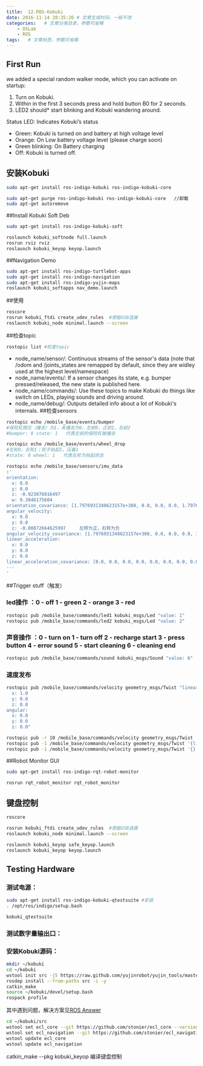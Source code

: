 ```yaml
---
title:  12.ROS-Kobuki
date: 2016-11-14 20:35:26 # 文章生成时间，一般不改
categories:   # 文章分类目录，参数可省略
    - OSLab
    - ROS
tags:   # 文章标签，参数可省略
---
```

## First Run
we added a special random
walker mode, which you can activate on startup:

1. Turn on Kobuki.
2. Within in the first 3 seconds press and hold button B0 for 2 seconds.
3. LED2 should* start blinking and Kobuki wandering around.

<!--more-->
Status LED: Indicates Kobuki’s status

* Green: Kobuki is turned on and battery at high voltage level
* Orange: On Low battery voltage level (please charge soon)
* Green blinking: On Battery charging
* Off: Kobuki is turned off.

## 安装Kobuki
```bash
sudo apt-get install ros-indigo-kobuki ros-indigo-kobuki-core

sudo apt-get purge ros-indigo-kobuki ros-indigo-kobuki-core   //卸载
sudo apt-get autoremove
```
##Install Kobuki Soft Deb
```bash
sudo apt-get install ros-indigo-kobuki-soft

roslaunch kobuki_softnode full.launch
rosrun rviz rviz
roslaunch kobuki_keyop keyop.launch
```
##Navigation Demo
```bash
sudo apt-get install ros-indigo-turtlebot-apps
sudo apt-get install ros-indigo-navigation
sudo apt-get install ros-indigo-yujin-maps
roslaunch kobuki_softapps nav_demo.launch
```
##使用
```bash
roscore
rosrun kobuki_ftdi create_udev_rules  #使能USB连接
roslaunch kobuki_node minimal.launch --screen  
```
##检查topic
```bash
rostopic list #检查topic
```
* node_name/sensor/: Continuous streams of the sensor's data (note that /odom and /joints_states are remapped by default, since they are widley used at the highest level/namespace)
* node_name/events/: If a sensor changes its state, e.g. bumper pressed/released, the new state is published here.
* node_name/commands/: Use these topics to make Kobuki do things like switch on LEDs, playing sounds and driving around.
* node_name/debug/: Outputs detailed info about a lot of Kobuki's internals.
##检查sensors
```bash
rostopic echo /mobile_base/events/bumper
#保险杠按压（撞击）为1，未撞击为0，左前0，正前1，右前2
#bumper: 0 state: 1   代表左前的保险杠被撞击

rostopic echo /mobile_base/events/wheel_drop 
#左轮0，右轮1；轮子抬起1，压着1
#state: 0 wheel: 1   代表左轮为抬起状态

rostopic echo /mobile_base/sensors/imu_data
:'
orientation: 
  x: 0.0
  y: 0.0
  z: -0.923076016497
  w: 0.3846175604
orientation_covariance: [1.7976931348623157e+308, 0.0, 0.0, 0.0, 1.7976931348623157e+308, 0.0, 0.0, 0.0, 0.05]
angular_velocity: 
  x: 0.0
  y: 0.0
  z: -0.00872664625997     左转为正，右转为负
angular_velocity_covariance: [1.7976931348623157e+308, 0.0, 0.0, 0.0, 1.7976931348623157e+308, 0.0, 0.0, 0.0, 0.05]
linear_acceleration: 
  x: 0.0
  y: 0.0
  z: 0.0
linear_acceleration_covariance: [0.0, 0.0, 0.0, 0.0, 0.0, 0.0, 0.0, 0.0, 0.0]
---
'
```

##Trigger stuff（触发）
### led操作 ：0 - off 1 - green 2 - orange 3 - red
```bash
rostopic pub /mobile_base/commands/led1 kobuki_msgs/Led "value: 1"
rostopic pub /mobile_base/commands/led2 kobuki_msgs/Led "value: 2"
```
### 声音操作 ：0 - turn on   1 - turn off   2 - recharge start   3 - press button   4 - error sound   5 - start cleaning   6 - cleaning end
```bash
rostopic pub /mobile_base/commands/sound kobuki_msgs/Sound "value: 6"
```
### 速度发布
```bash
rostopic pub /mobile_base/commands/velocity geometry_msgs/Twist "linear:
  x: 1.0
  y: 0.0
  z: 0.0
angular:
  x: 0.0
  y: 0.0
  z: 0.0"

rostopic pub -r 10 /mobile_base/commands/velocity geometry_msgs/Twist '{linear: {x: 0.2, y: 0, z: 0}, angular: {x: 0, y: 0, z: 0}}'
rostopic pub -1 /mobile_base/commands/velocity geometry_msgs/Twist '{linear: {x: 0.2, y: 0, z: 0}, angular: {x: 0, y: 0, z: 0}}'
rostopic pub -1 /mobile_base/commands/velocity geometry_msgs/Twist '{}'
```
##Robot Monitor GUI
```bash
sudo apt-get install ros-indigo-rqt-robot-monitor

rosrun rqt_robot_monitor rqt_robot_monitor
```
## 键盘控制
```bash
roscore

rosrun kobuki_ftdi create_udev_rules  #使能USB连接
roslaunch kobuki_node minimal.launch --screen  

roslaunch kobuki_keyop safe_keyop.launch
roslaunch kobuki_keyop keyop.launch
```
## Testing Hardware
### 测试电源：
```bash
sudo apt-get install ros-indigo-kobuki-qtestsuite #安装
. /opt/ros/indigo/setup.bash

kobuki_qtestsuite
```
### 测试数字量输出口：

### 安装Kobuki源码：
```bash
mkdir ~/kobuki
cd ~/kobuki
wstool init src -j5 https://raw.github.com/yujinrobot/yujin_tools/master/rosinstalls/indigo/kobuki.rosinstall
rosdep install --from-paths src -i -y
catkin_make
source ~/kobuki/devel/setup.bash
rospack profile
```
其中遇到问题，解决方案见[ROS Answer](http://answers.ros.org/question/244937/cant-install-kobuki/)
```bash
cd ~/kobuki/src
wstool set ecl_core --git https://github.com/stonier/ecl_core --version=release/0.61-indigo-kinetic
wstool set ecl_navigation --git https://github.com/stonier/ecl_navigation --version=release/0.60-indigo-kinetic
wstool update ecl_core
wstool update ecl_navigation
```


catkin_make --pkg kobuki_keyop
编译键盘控制